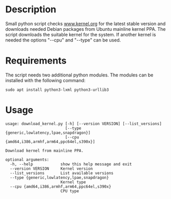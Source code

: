 # Description
Small python script checks www.kernel.org for the latest stable version and downloads needed Debian packages from Ubuntu
mainline kernel PPA. The script downloads the suitable kernel for the system. If another kernel is needed the options
"--cpu" and "--type" can be used.

# Requirements
The script needs two additional python modules. The modules can be installed with the following command:

```sudo apt install python3-lxml python3-urllib3```

# Usage

```
usage: download_kernel.py [-h] [--version VERSION] [--list_versions]
                          [--type {generic,lowlatency,lpae,snapdragon}]
                          [--cpu {amd64,i386,armhf,arm64,ppc64el,s390x}]

Download kernel from mainline PPA.

optional arguments:
  -h, --help            show this help message and exit
  --version VERSION     Kernel version
  --list_versions       List available versions
  --type {generic,lowlatency,lpae,snapdragon}
                        Kernel type
  --cpu {amd64,i386,armhf,arm64,ppc64el,s390x}
                        CPU type
```